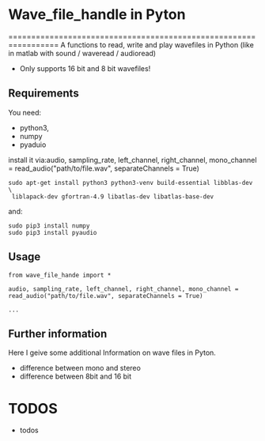 # Wave_file_handle in Pyton
=================================================================
A functions to read, write and play wavefiles in Python 
(like in matlab with sound / waveread / audioread)

* Only supports 16 bit and 8 bit wavefiles!

Requirements
------------

You need:

* python3,
* numpy 
* pyaduio

install it via:audio, sampling_rate, left_channel, right_channel, mono_channel = read_audio("path/to/file.wav", separateChannels = True)



```
sudo apt-get install python3 python3-venv build-essential libblas-dev \
 liblapack-dev gfortran-4.9 libatlas-dev libatlas-base-dev
```
and:
```
sudo pip3 install numpy
sudo pip3 install pyaudio
```

Usage
-----------------
```
from wave_file_hande import *
```
```
audio, sampling_rate, left_channel, right_channel, mono_channel = read_audio("path/to/file.wav", separateChannels = True)

...
```





Further information
-------------------
Here I geive some additional Information on wave files in Pyton.

* difference between mono and stereo
* difference between 8bit and 16 bit


TODOS
=====
* todos

